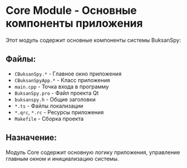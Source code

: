 # Core Module - Основные компоненты приложения

Этот модуль содержит основные компоненты системы BuksanSpy:

## Файлы:
- `CBuksanSpy.*` - Главное окно приложения
- `CBuksanSpyApp.*` - Класс приложения
- `main.cpp` - Точка входа в программу
- `BuksanSpy.pro` - Файл проекта Qt
- `buksanspy.h` - Общие заголовки
- `*.ts` - Файлы локализации
- `*.qrc`, `*.rc` - Ресурсы приложения
- `Makefile` - Сборка проекта

## Назначение:
Модуль Core содержит основную логику приложения, управление главным окном и инициализацию системы.
